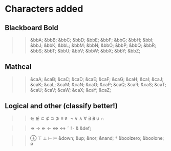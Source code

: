 
# Characters added

## Blackboard Bold

>> &bbA;   &bbB; &bbC; &bbD; &bbE; &bbF;
&bbG; &bbH; &bbI; &bbJ; &bbK; &bbL; &bbM;
&bbN; &bbO; &bbP; &bbQ; &bbR; &bbS; &bbT;
&bbU; &bbV; &bbW; &bbX; &bbY; &bbZ;


## Mathcal

>> &caA;   &caB; &caC; &caD; &caE; &caF;
&caG; &caH; &caI; &caJ; &caK; &caL; &caM;
&caN; &caO; &caP; &caQ; &caR; &caS; &caT;
&caU; &caV; &caW; &caX; &caY; &caZ;


## Logical and other (classify better!)

>> &in; &notin; &sub; &nsub; &sup; &nsup;
&equiv; &nequiv; &not; &or; &and;
&forall; &exist; &nexist; &cup; &cap;

>> &rArr; &rarr; &lArr; &larr; &hArr; &harr;
&tilde; &excl; &middot; &amp; &def;

>> &oplus; &top; &bot; &vdash; &vDash; &down; &up;
&nor; &nand; &dagger; &boolzero; &boolone; &empty;


